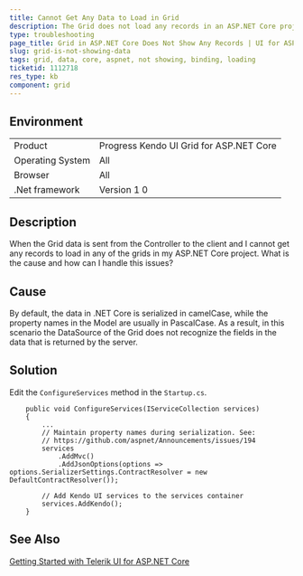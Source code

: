 ```yaml
---
title: Cannot Get Any Data to Load in Grid
description: The Grid does not load any records in an ASP.NET Core project.
type: troubleshooting
page_title: Grid in ASP.NET Core Does Not Show Any Records | UI for ASP.NET Core
slug: grid-is-not-showing-data
tags: grid, data, core, aspnet, not showing, binding, loading
ticketid: 1112718
res_type: kb
component: grid
---
```


## Environment

<table>
 <tr>
  <td>Product</td>
  <td>Progress Kendo UI Grid for ASP.NET Core</td>
 </tr>
 <tr>
  <td>Operating System</td>
  <td>All</td>
 </tr>
 <tr>
  <td>Browser</td>
  <td>All</td>
 </tr>
 <tr>
  <td>.Net framework</td>
  <td>Version 1 0</td>
 </tr>
</table>


## Description

When the Grid data is sent from the Controller to the client and I cannot get any records to load in any of the grids in my ASP.NET Core project. What is the cause and how can I handle this issues?

## Cause

By default, the data in .NET Core is serialized in camelCase, while the property names in the Model are usually in PascalCase. As a result, in this scenario the DataSource of the Grid does not recognize the fields in the data that is returned by the server.

## Solution

Edit the `ConfigureServices` method in the `Startup.cs`.  

```
    public void ConfigureServices(IServiceCollection services)
    {
        ...
        // Maintain property names during serialization. See:
        // https://github.com/aspnet/Announcements/issues/194
        services
            .AddMvc()
            .AddJsonOptions(options => options.SerializerSettings.ContractResolver = new DefaultContractResolver());

        // Add Kendo UI services to the services container
        services.AddKendo();
    }
```

## See Also

[Getting Started with Telerik UI for ASP.NET Core](http://docs.telerik.com/aspnet-core/getting-started/getting-started)
